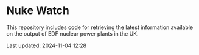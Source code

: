 # Nuke Watch

This repository includes code for retrieving the latest information available on the output of EDF nuclear power plants in the UK.

Last updated: 2024-11-04 12:28